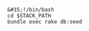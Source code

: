 <!-- layout:code post: 1998-12-08-seeding-db_seed-script -->

```

&#35;!/bin/bash
cd $STACK_PATH
bundle exec rake db:seed

```
